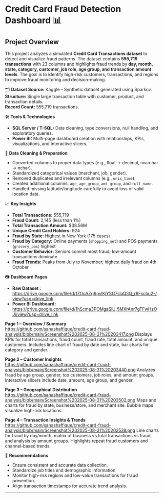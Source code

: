 # Credit Card Fraud Detection Dashboard 📊
## Project Overview
This project analyzes a simulated **Credit Card Transactions dataset** to detect and visualize fraud patterns. The dataset contains **555,719 transactions** with 23 columns and highlights fraud trends by **day, month, state, category, customer, job role, age group, and transaction amount levels**. The goal is to identify high-risk customers, transactions, and regions to improve fraud monitoring and decision-making.

🗂 **Dataset Source:** Kaggle – Synthetic dataset generated using Sparkov.  
**Structure:** Single large transaction table with customer, product, and transaction details.  
**Record Count:** 555,719 transactions.

🛠 **Tools & Technologies**  
- **SQL Server / T-SQL:** Data cleaning, type conversions, null handling, and exploratory queries.  
- **Power BI:** Multi-page dashboard creation with relationships, KPIs, visualizations, and interactive slicers.  

🧹 **Data Cleaning & Preparation**  
- Converted columns to proper data types (e.g., float → decimal, nvarchar → nchar).  
- Standardized categorical values (merchant, job, gender).  
- Removed duplicates and irrelevant columns (e.g., `unix_time`).  
- Created additional columns: `age`, `age_group`, `amt_group`, and `full_name`.  
- Handled missing latitude/longitude carefully to avoid loss of valid location data.  

📈 **Key Insights**
- **Total Transactions:** 555,719  
- **Fraud Count:** 2,145 (less than 1%)  
- **Total Transaction Amount:** $38.56M  
- **Unique Credit Card Holders:** 924  
- **Fraud by State:** Highest in New York (175 cases)  
- **Fraud by Category:** Online payments (`shopping_net`) and POS payments (`grocery_pos`) highest  
- **Customer Behavior:** Seniors commit most fraud; low-amount transactions dominate  
- **Fraud Trends:** Peaks from July to November; highest daily fraud on 4th October  

📷 **Dashboard Pages**
- **Raw Dataset :** https://drive.google.com/file/d/1ZOoAZq6pvlKjYSG7slaQ3Q_r8Fscbu2-/view?usp=drive_link 
- **Power BI Dashboard:** https://drive.google.com/file/d/1hScma3POMgaSiU_5MXrAnr7gTFwHzOJi/view?usp=drive_link  

**Page 1 – Overview / Summary**  
https://github.com/sanashaffique/credit-card-fraud-analysis/blob/main/Screenshot%202025-08-31%20203417.png
Displays KPIs for total transactions, fraud count, fraud rate, total amount, and unique customers. Includes line chart of fraud by date and state, bar charts for category and gender.  

**Page 2 – Customer Insights**  
https://github.com/sanashaffique/credit-card-fraud-analysis/blob/main/Screenshot%202025-08-31%20203440.png
Analyzes fraud by age group, gender, top customers, job roles, and amount groups. Interactive slicers include date, amount, age group, and gender.  

**Page 3 – Geographical Distribution**  
https://github.com/sanashaffique/credit-card-fraud-analysis/blob/main/Screenshot%202025-08-31%20203502.png
Maps and charts for fraud by state, business/store, and merchant site. Bubble maps visualize high-risk locations.  

**Page 4 – Transaction Insights & Trends**  
https://github.com/sanashaffique/credit-card-fraud-analysis/blob/main/Screenshot%202025-08-31%20203538.png
Line charts for fraud by day/month, matrix of business vs total transactions vs fraud, and analysis by amount groups. Highlights repeat fraud customers and channel-based trends.  

📌 **Recommendations**
- Ensure consistent and accurate data collection.  
- Standardize job titles and demographic information.  
- Monitor high-risk regions and low-value transactions for fraud prevention.  
- Align transaction timestamps for accurate trend analysis.

---

